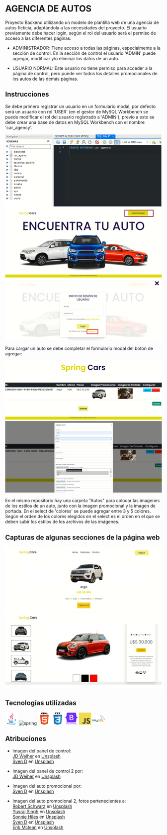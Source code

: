# AGENCIA DE AUTOS
Proyecto Backend utilizando un modelo de plantilla web de una agencia de autos ficticia, adaptándola a las necesidades del proyecto. El usuario previamente debe hacer login, según el rol del usuario será el permiso de acceso a las diferentes páginas:

*	ADMINISTRADOR: Tiene acceso a todas las páginas, especialmente a la sección de control. En la sección de control el usuario 'ADMIN' puede agregar, modificar y/o eliminar los datos de un auto.

*	USUARIO NORMAL: Este usuario no tiene permiso para acceder a la página de control, pero puede ver todos los detalles promocionales de los autos de las demás páginas.

## Instrucciones

Se debe primero registrar un usuario en un formulario modal, por defecto será un usuario con rol 'USER' (en el gestor de MySQL Workbench se puede modificar el rol del usuario registrado a 'ADMIN'), previo a esto se debe crear una base de datos en MySQL Workbench con el nombre 'car_agency'.

<img src="MySQL.png">
<img src="login.png">
<img src="login 2.png">

Para cargar un auto se debe completar el formulario modal del botón de agregar:

<img src="control.png">
<img src="control 2.png">

En el mismo repositorio hay una carpeta "Autos" para colocar las imagenes de los estilos de un auto, junto con la imagen promocional y la imagen de portada. En el select de 'colores' se puede agregar entre 3 y 5 colores. Según el orden de los colores elegidos en el select es el orden en el que se deben subir los estilos de los archivos de las imágenes.

## Capturas de algunas secciones de la página web

<img src="auto promocional.png">
<img src="auto promocional 2.png">

## Tecnologías utilizadas

<div>
<img src="https://raw.githubusercontent.com/devicons/devicon/master/icons/java/java-original.svg" alt="java" width="40" height="40"/>
<img src="https://www.vectorlogo.zone/logos/springio/springio-icon.svg" alt="spring" width="40" height="40"/>
<img src="https://raw.githubusercontent.com/devicons/devicon/master/icons/html5/html5-original-wordmark.svg" alt="html5" width="40" height="40"/>
<img src="https://raw.githubusercontent.com/devicons/devicon/master/icons/css3/css3-original-wordmark.svg" alt="css3" width="40" height="40"/>
<img src="https://raw.githubusercontent.com/devicons/devicon/master/icons/bootstrap/bootstrap-plain-wordmark.svg" alt="bootstrap" width="40" height="40"/>
<img src="https://raw.githubusercontent.com/devicons/devicon/master/icons/javascript/javascript-original.svg" alt="javascript" width="40" height="40"/>
<img src="https://raw.githubusercontent.com/devicons/devicon/master/icons/mysql/mysql-original-wordmark.svg" alt="mysql" width="40" height="40"/>
</div>


## Atribuciones

- Imagen del panel de control:  
  [JD Weiher](https://unsplash.com/es/@jdweiher?utm_content=creditCopyText&utm_medium=referral&utm_source=unsplash) en [Unsplash](https://unsplash.com/es/fotos/fotografia-timelapse-de-un-suv-verde-en-la-carretera-r_I6Y3eFrXE?utm_content=creditCopyText&utm_medium=referral&utm_source=unsplash)  
  [Sven D](https://unsplash.com/es/@steven1302?utm_content=creditCopyText&utm_medium=referral&utm_source=unsplash) en [Unsplash](https://unsplash.com/es/fotos/suv-ford-explorer-blanco-estacionado-a4S6KUuLeoM?utm_content=creditCopyText&utm_medium=referral&utm_source=unsplash)

- Imagen del panel de control 2 por:  
  [JD Weiher](https://unsplash.com/es/@jdweiher?utm_content=creditCopyText&utm_medium=referral&utm_source=unsplash) en [Unsplash](https://unsplash.com/es/fotos/fotografia-timelapse-de-un-suv-verde-en-la-carretera-r_I6Y3eFrXE?utm_content=creditCopyText&utm_medium=referral&utm_source=unsplash)

- Imagen del auto promocional por:  
  [Sven D](https://unsplash.com/es/@steven1302?utm_content=creditCopyText&utm_medium=referral&utm_source=unsplash) en [Unsplash](https://unsplash.com/es/fotos/suv-ford-explorer-blanco-estacionado-a4S6KUuLeoM?utm_content=creditCopyText&utm_medium=referral&utm_source=unsplash)

- Imagen del auto promocional 2, fotos pertenecientes a:  
  [Robert Schwarz](https://unsplash.com/es/@robertschwarz?utm_content=creditCopyText&utm_medium=referral&utm_source=unsplash) en [Unsplash](https://unsplash.com/es/fotos/un-mini-cooper-rojo-aparcado-a-un-lado-de-la-carretera-STK-MZ2dvwY?utm_content=creditCopyText&utm_medium=referral&utm_source=unsplash)  
  [Yuvraj Singh](https://unsplash.com/es/@yxvi?utm_content=creditCopyText&utm_medium=referral&utm_source=unsplash) en [Unsplash](https://unsplash.com/es/fotos/coche-gris-zKILixwL90A?utm_content=creditCopyText&utm_medium=referral&utm_source=unsplash)  
  [Sonnie Hiles](https://unsplash.com/es/@sonniehiles?utm_content=creditCopyText&utm_medium=referral&utm_source=unsplash) en [Unsplash](https://unsplash.com/es/fotos/coupe-descapotable-en-medio-de-la-carretera-PUBt7UPbJFY?utm_content=creditCopyText&utm_medium=referral&utm_source=unsplash)  
  [Sven D](https://unsplash.com/es/@steven1302?utm_content=creditCopyText&utm_medium=referral&utm_source=unsplash) en [Unsplash](https://unsplash.com/es/fotos/suv-ford-explorer-blanco-estacionado-a4S6KUuLeoM?utm_content=creditCopyText&utm_medium=referral&utm_source=unsplash)  
  [Erik Mclean](https://unsplash.com/es/@introspectivedsgn?utm_content=creditCopyText&utm_medium=referral&utm_source=unsplash) en [Unsplash](https://unsplash.com/es/fotos/cupe-deportivo-plateado-en-carretera-asfaltada-ZRns2R5azu0?utm_content=creditCopyText&utm_medium=referral&utm_source=unsplash)

      

      
      
      


